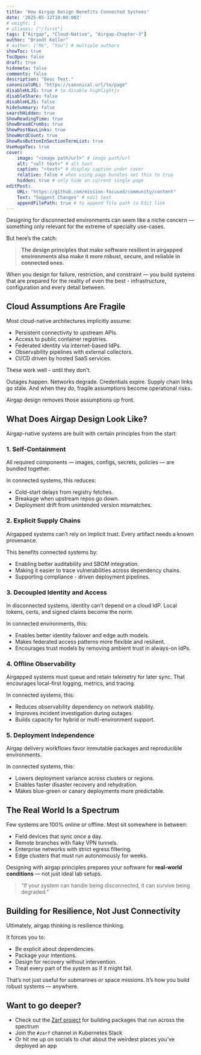 ```yaml
---
title: 'How Airgap Design Benefits Connected Systems'
date: '2025-05-12T10:00:00Z'
# weight: 1
# aliases: ["/first"]
tags: ["Airgap", "Cloud-Native", "Airgap-Chapter-3"]
author: "Brandt Keller"
# author: ["Me", "You"] # multiple authors
showToc: true
TocOpen: false
draft: true
hidemeta: false
comments: false
description: "Desc Text."
canonicalURL: "https://canonical.url/to/page"
disableHLJS: true # to disable highlightjs
disableShare: false
disableHLJS: false
hideSummary: false
searchHidden: true
ShowReadingTime: true
ShowBreadCrumbs: true
ShowPostNavLinks: true
ShowWordCount: true
ShowRssButtonInSectionTermList: true
UseHugoToc: true
cover:
    image: "<image path/url>" # image path/url
    alt: "<alt text>" # alt text
    caption: "<text>" # display caption under cover
    relative: false # when using page bundles set this to true
    hidden: true # only hide on current single page
editPost:
    URL: "https://github.com/mission-focused/community/content"
    Text: "Suggest Changes" # edit text
    appendFilePath: true # to append file path to Edit link
---
```


Designing for disconnected environments can seem like a niche concern — something only relevant for the extreme of specialty use-cases.

But here’s the catch:

> **The design principles that make software resilient in airgapped environments also make it more robust, secure, and reliable in connected ones.**

When you design for failure, restriction, and constraint — you build systems that are prepared for the reality of even the best - infrastructure, configuration and every detail between.

## Cloud Assumptions Are Fragile

Most cloud-native architectures implicitly assume:

* Persistent connectivity to upstream APIs.
* Access to public container registries.
* Federated identity via internet-based IdPs.
* Observability pipelines with external collectors.
* CI/CD driven by hosted SaaS services.

These work well - until they don't. 

Outages happen. Networks degrade. Credentials expire. Supply chain links go stale. And when they do, fragile assumptions become operational risks.

Airgap design removes those assumptions up front.

## What Does Airgap Design Look Like?

Airgap-native systems are built with certain principles from the start:

### 1. **Self-Containment**

All required components — images, configs, secrets, policies — are bundled together.

In connected systems, this reduces:

* Cold-start delays from registry fetches.
* Breakage when upstream repos go down.
* Deployment drift from unintended version mismatches.

### 2. **Explicit Supply Chains**

Airgapped systems can’t rely on implicit trust. Every artifact needs a known provenance.

This benefits connected systems by:

* Enabling better auditability and SBOM integration.
* Making it easier to trace vulnerabilities across dependency chains.
* Supporting compliance - driven deployment pipelines.

### 3. **Decoupled Identity and Access**

In disconnected systems, identity can’t depend on a cloud IdP. Local tokens, certs, and signed claims become the norm.

In connected environments, this:

* Enables better identity failover and edge auth models.
* Makes federated access patterns more flexible and resilient.
* Encourages trust models by removing ambient trust in always-on IdPs.

### 4. **Offline Observability**

Airgapped systems must queue and retain telemetry for later sync. That encourages local-first logging, metrics, and tracing.

In connected systems, this:

* Reduces observability dependency on network stability.
* Improves incident investigation during outages.
* Builds capacity for hybrid or multi-environment support.

### 5. **Deployment Independence**

Airgap delivery workflows favor immutable packages and reproducible environments.

In connected systems, this:

* Lowers deployment variance across clusters or regions.
* Enables faster disaster recovery and rehydration.
* Makes blue-green or canary deployments more predictable.

## The Real World Is a Spectrum

Few systems are 100% online or offline. Most sit somewhere in between:

* Field devices that sync once a day.
* Remote branches with flaky VPN tunnels.
* Enterprise networks with strict egress filtering.
* Edge clusters that must run autonomously for weeks.

Designing with airgap principles prepares your software for **real-world conditions** — not just ideal lab setups.

> “If your system can handle being disconnected, it can survive being degraded.”

## Building for Resilience, Not Just Connectivity

Ultimately, airgap thinking is resilience thinking.

It forces you to:

* Be explicit about dependencies.
* Package your intentions.
* Design for recovery without intervention.
* Treat every part of the system as if it might fail.

That’s not just useful for submarines or space missions.
It’s how you build robust systems — anywhere.

## Want to go deeper?

- Check out the [Zarf project](https://github.com/zarf-dev/zarf) for building packages that run across the spectrum
- Join the `#zarf` channel in Kubernetes Slack
- Or hit me up on socials to chat about the weirdest places you’ve deployed an app
